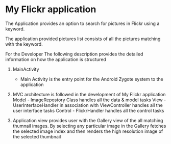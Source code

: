 # My Flickr application

The Application provides an option to search for pictures in Flickr using a keyword.

The application provided  pictures list consists of all the pictures matching with the keyword.

For the Developer
The following description provides the detailed information on how the application is structured
1) MainActivity
   - Main Activity is the entry point for the Android Zygote system to the application

2) MVC architecture is followed in the development of My Flickr application
	Model 	- ImageRepostory Class handles all the data & model tasks
	View 	- UserInterfaceHandler in association with ViewController handles all the user interface tasks
	Control - FlickrHandler handles all the control tasks
	
3) Application view provides user with the Gallery view of the all matching thumnail images.
   By selecting any particular image in the Gallery fetches the selected image index and then renders the high resolution image of the selected thumbnail
	
